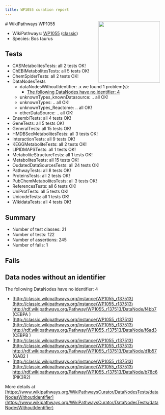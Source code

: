 ```yaml
---
title: WP1055 curation report
---
```


<img style="float: right; width: 200px" src="https://upload.wikimedia.org/wikipedia/commons/thumb/8/83/Wplogo_with_text_500.png/640px-Wplogo_with_text_500.png" />
# WikiPathways WP1055

* WikiPathways: [WP1055](https://wikipathways.org/pathways/WP1055) ([classic](https://classic.wikipathways.org/instance/WP1055))
* Species: Bos taurus
## Tests
* CASMetabolitesTests: all 2 tests OK!
* ChEBIMetabolitesTests: all 5 tests OK!
* ChemSpiderTests: all 2 tests OK!
* DataNodesTests
    * dataNodesWithoutIdentifier: .x we found 1 problem(s):
        * [The following DataNodes have no identifier: 4](#d2d32fa3)
    * unknownTypes_knownDatasource: .. all OK!
    * unknownTypes: .. all OK!
    * unknownTypes_Reactome: .. all OK!
    * otherDataSource: .. all OK!
* EnsemblTests: all 4 tests OK!
* GeneTests: all 5 tests OK!
* GeneralTests: all 15 tests OK!
* HMDBSecMetabolitesTests: all 3 tests OK!
* InteractionTests: all 9 tests OK!
* KEGGMetaboliteTests: all 2 tests OK!
* LIPIDMAPSTests: all 1 tests OK!
* MetaboliteStructureTests: all 1 tests OK!
* MetabolitesTests: all 15 tests OK!
* OudatedDataSourcesTests: all 24 tests OK!
* PathwayTests: all 8 tests OK!
* ProteinsTests: all 2 tests OK!
* PubChemMetabolitesTests: all 3 tests OK!
* ReferencesTests: all 6 tests OK!
* UniProtTests: all 5 tests OK!
* UnicodeTests: all 1 tests OK!
* WikidataTests: all 4 tests OK!


## Summary

* Number of test classes: 21
* Number of tests: 122
* Number of assertions: 245
* Number of fails: 1

## Fails

<a name="d2d32fa3" />

## Data nodes without an identifier

The following DataNodes have no identifier: 4

* [http://classic.wikipathways.org/instance/WP1055_r137513](http://classic.wikipathways.org/instance/WP1055_r137513) http://rdf.wikipathways.org/Pathway/WP1055_r137513/DataNode/f4bb7 (CEBPA )
* [http://classic.wikipathways.org/instance/WP1055_r137513](http://classic.wikipathways.org/instance/WP1055_r137513) http://rdf.wikipathways.org/Pathway/WP1055_r137513/DataNode/f6ad3 (CEBPB )
* [http://classic.wikipathways.org/instance/WP1055_r137513](http://classic.wikipathways.org/instance/WP1055_r137513) http://rdf.wikipathways.org/Pathway/WP1055_r137513/DataNode/d1b57 (GAB2 )
* [http://classic.wikipathways.org/instance/WP1055_r137513](http://classic.wikipathways.org/instance/WP1055_r137513) http://rdf.wikipathways.org/Pathway/WP1055_r137513/DataNode/b78c6 (PIK3R2)


More details at [https://www.wikipathways.org/WikiPathwaysCurator/DataNodesTests/dataNodesWithoutIdentifier](https://www.wikipathways.org/WikiPathwaysCurator/DataNodesTests/dataNodesWithoutIdentifier)

